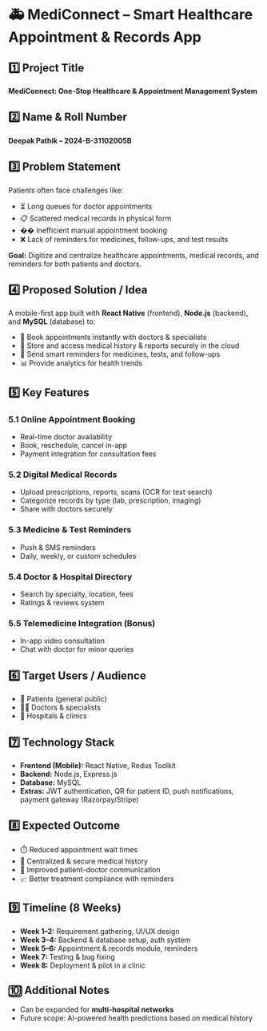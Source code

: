 # 🚑 MediConnect – Smart Healthcare Appointment & Records App

## 1️⃣ Project Title
**MediConnect: One-Stop Healthcare & Appointment Management System**

## 2️⃣ Name & Roll Number
**Deepak Pathik – 2024-B-31102005B**

## 3️⃣ Problem Statement
Patients often face challenges like:
- ⏳ Long queues for doctor appointments
- 📋 Scattered medical records in physical form
- �� Inefficient manual appointment booking
- ❌ Lack of reminders for medicines, follow-ups, and test results

**Goal:** Digitize and centralize healthcare appointments, medical records, and reminders for both patients and doctors.

## 4️⃣ Proposed Solution / Idea
A mobile-first app built with **React Native** (frontend), **Node.js** (backend), and **MySQL** (database) to:
- 📅 Book appointments instantly with doctors & specialists
- 📄 Store and access medical history & reports securely in the cloud
- 🔔 Send smart reminders for medicines, tests, and follow-ups
- 📊 Provide analytics for health trends

## 5️⃣ Key Features
### 5.1 Online Appointment Booking
- Real-time doctor availability
- Book, reschedule, cancel in-app
- Payment integration for consultation fees

### 5.2 Digital Medical Records
- Upload prescriptions, reports, scans (OCR for text search)
- Categorize records by type (lab, prescription, imaging)
- Share with doctors securely

### 5.3 Medicine & Test Reminders
- Push & SMS reminders
- Daily, weekly, or custom schedules

### 5.4 Doctor & Hospital Directory
- Search by specialty, location, fees
- Ratings & reviews system

### 5.5 Telemedicine Integration (Bonus)
- In-app video consultation
- Chat with doctor for minor queries

## 6️⃣ Target Users / Audience
- 🏥 Patients (general public)
- 👨‍⚕️ Doctors & specialists
- 🏢 Hospitals & clinics

## 7️⃣ Technology Stack
- **Frontend (Mobile):** React Native, Redux Toolkit
- **Backend:** Node.js, Express.js
- **Database:** MySQL
- **Extras:** JWT authentication, QR for patient ID, push notifications, payment gateway (Razorpay/Stripe)

## 8️⃣ Expected Outcome
- ⏱️ Reduced appointment wait times
- 📂 Centralized & secure medical history
- 📢 Improved patient–doctor communication
- 📈 Better treatment compliance with reminders

## 9️⃣ Timeline (8 Weeks)
- **Week 1–2:** Requirement gathering, UI/UX design
- **Week 3–4:** Backend & database setup, auth system
- **Week 5–6:** Appointment & records module, reminders
- **Week 7:** Testing & bug fixing
- **Week 8:** Deployment & pilot in a clinic

## 🔟 Additional Notes
- Can be expanded for **multi-hospital networks**
- Future scope: AI-powered health predictions based on medical history

